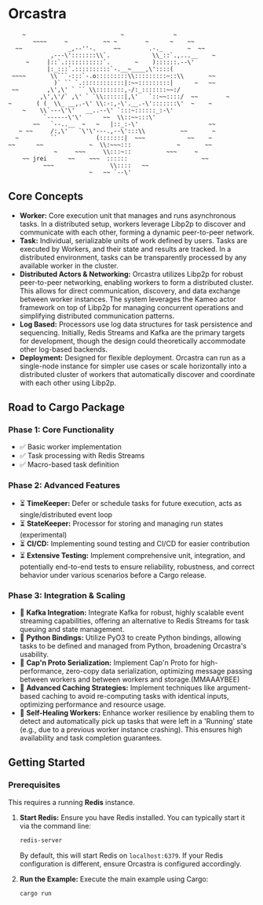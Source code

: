 # Orcastra

```text
    ~                           ~              ~
       ~~~~     ~          ~~ ~        ~      ~    ~~
  ~~             _,--''-.     ~~        .-._       ~  ~~
            ,---\':::::::\\`.            \\_::`.,...__    ~
     ~     |::`.:::::::::::`.       ~    )::::::.--\'
           |:_:::`.::::::::::`-.__~____,\'::::(
 ~~~~       \\```-:::`-.o:::::::::\\:::::::::~::\\       ~~
             )` `` `.::::::::::::|:~~:::::::::|      ~   ~~
 ~~        ,\',\' ` `` \\::::::::,-/:_:::::::~~:/
         ,\',\'/` ,\' ` `\\::::::|,\'   `::~~::::/  ~~        ~
~       ( (  \\_ __,.-\' \\:-:,-\'.__.-\':::::::\'  ~    ~
    ~    \\`---\'\'   __..--\' `:::~::::::_:-\'
          `------\'\'      ~~  \\::~~:::\'
       ~~   `--..__  ~   ~   |::_:-\'                    ~~
   ~ ~~     /:,\'   `\'\'---.,--\':::\\          ~~       ~
  ~         ``           (:::::::|  ~~~            ~~    ~
~~      ~~             ~  \\:~~~:::             ~       ~~
             ~     ~~~     \\:::~::          ~~~     ~
    ~~ jrei      ~~    ~~~  ::::::                     ~~
          ~~~                \\::::   ~~
                       ~   ~~ `--\'
```



## Core Concepts

*   **Worker:** Core execution unit that manages and runs asynchronous tasks. In a distributed setup, workers leverage Libp2p to discover and communicate with each other, forming a dynamic peer-to-peer network.
*   **Task:** Individual, serializable units of work defined by users. Tasks are executed by Workers, and their state and results are tracked. In a distributed environment, tasks can be transparently processed by any available worker in the cluster.
*   **Distributed Actors & Networking:** Orcastra utilizes Libp2p for robust peer-to-peer networking, enabling workers to form a distributed cluster. This allows for direct communication, discovery, and data exchange between worker instances. The system leverages the Kameo actor framework on top of Libp2p for managing concurrent operations and simplifying distributed communication patterns.
*   **Log Based:** Processors use log data structures for task persistence and sequencing. Initially, Redis Streams and Kafka are the primary targets for development, though the design could theoretically accommodate other log-based backends.
*   **Deployment:** Designed for flexible deployment. Orcastra can run as a single-node instance for simpler use cases or scale horizontally into a distributed cluster of workers that automatically discover and coordinate with each other using Libp2p.

## Road to Cargo Package

### Phase 1: Core Functionality
- ✅ Basic worker implementation
- ✅ Task processing with Redis Streams
- ✅ Macro-based task definition


### Phase 2: Advanced Features
- ⏳ **TimeKeeper:** Defer or schedule tasks for future execution, acts as single/distributed event loop
- ⏳ **StateKeeper:** Processor for storing and managing run states (experimental)
- ⏳ **CI/CD:** Implementing sound testing and CI/CD for easier contribution
- ⏳ **Extensive Testing:** Implement comprehensive unit, integration, and potentially end-to-end tests to ensure reliability, robustness, and correct behavior under various scenarios before a Cargo release.

### Phase 3: Integration & Scaling
- 🔮 **Kafka Integration:** Integrate Kafka for robust, highly scalable event streaming capabilities, offering an alternative to Redis Streams for task queuing and state management.
- 🔮 **Python Bindings:** Utilize PyO3 to create Python bindings, allowing tasks to be defined and managed from Python, broadening Orcastra's usability.
- 🔮 **Cap'n Proto Serialization:** Implement Cap'n Proto for high-performance, zero-copy data serialization, optimizing message passing between workers and between workers and storage.(MMAAAYBEE)
- 🔮 **Advanced Caching Strategies:** Implement techniques like argument-based caching to avoid re-computing tasks with identical inputs, optimizing performance and resource usage.
- 🔮 **Self-Healing Workers:** Enhance worker resilience by enabling them to detect and automatically pick up tasks that were left in a 'Running' state (e.g., due to a previous worker instance crashing). This ensures high availability and task completion guarantees.

## Getting Started

### Prerequisites
This requires a running **Redis** instance.

1.  **Start Redis:**
    Ensure you have Redis installed. You can typically start it via the command line:
    ```bash
    redis-server
    ```
    By default, this will start Redis on `localhost:6379`. If your Redis configuration is different, ensure Orcastra is configured accordingly.

2.  **Run the Example:**
    Execute the main example using Cargo:
    ```bash
    cargo run
    ```
